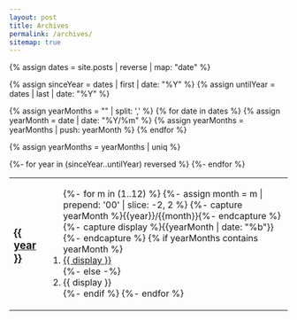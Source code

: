 ```yaml
---
layout: post
title: Archives
permalink: /archives/
sitemap: true
---
```


{% assign dates = site.posts | reverse | map: "date" %}

{% assign sinceYear = dates | first | date: "%Y" %}
{% assign untilYear = dates | last  | date: "%Y" %}

{% assign yearMonths = "" | split: ',' %}
{% for date in dates %}
    {% assign yearMonth = date | date: "%Y/%m" %}
    {% assign yearMonths = yearMonths | push: yearMonth %}
{% endfor %}

{% assign yearMonths = yearMonths | uniq %}

<table class="archives">
    {%- for year in (sinceYear..untilYear) reversed %}
    <tr class="archive-year">
        <td><h3><a href="/{{year}}/">{{ year }}</a></h3></td>
        <td><ol>
            {%- for m in (1..12) %}
            {%- assign month = m | prepend: '00' | slice: -2, 2 %}
            {%- capture yearMonth %}{{year}}/{{month}}{%- endcapture %}
            {%- capture display %}{{yearMonth | date: "%b"}}{%- endcapture %}
            {% if yearMonths contains yearMonth %}
            <li><a href="/{{year}}/{{month}}/">{{ display }}</a></li>
            {%- else -%} 
            <li>{{ display }}</li>
            {%- endif %}
            {%- endfor %}
        </ol></td>
    </tr>
    {%- endfor %}
</table>